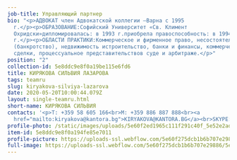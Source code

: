 ```yaml
---
job-title: Управляющий партнер
bio: "<p>АДВОКАТ член Адвокатской коллегии –Варна с 1995
  г.</p><p>ОБРАЗОВАНИЕ:Софийский Университет «Св. Климент
  Охридски»дипломировалась: в 1993 г.приобрела правоспособность: в 1994
  г.</p><p>ОБЛАСТИ ПРАКТИКИ:Коммерческое и фирменное право, несостоятельность
  (банкротство), недвижимость истроительство, банки и финансы, коммерческие
  сделки, процессуальное представительствов суде и арбитраже.</p>"
position: "2"
collection-id: 5e8ddc9e8f0a19be115e6fd6
title: КИРЯКОВА СИЛЬВИЯ ЛАЗАРОВА
tags: teamru
slug: kiryakova-silviya-lazarova
date: 2020-05-20T10:00:44.079Z
layout: single-teamru.html
short-name: КИРЯКОВА СИЛЬВИЯ
contacts: '<p>T: +359 58 605 166<br>M: +359 886 887 888<br><a
  href="mailto:kiryakova@kantora.bg">KIRYAKOVA@KANTORA.BG</a><br>SKYPE:&nbsp;ADVOKAT_SILVIYA_KIRYAKOVA</p>'
profile-photo: /static/images/uploads/5e60f2ed1965c111f291c40f_5e52e2ad16879c411ac75cd6_5ca3920650cb2ea32021f18c_kiryakova_small.jpeg
item-id: 5e8ddc9e8f0a194fe85e7011
profile-picture: https://uploads-ssl.webflow.com/5e60f275dcb1b6b707e29886/5e60f2ed1965c111f291c40f_5e52e2ad16879c411ac75cd6_5ca3920650cb2ea32021f18c_Kiryakova_Small.jpeg
full-image: https://uploads-ssl.webflow.com/5e60f275dcb1b6b707e29886/5e60f2ed1965c11f9091c410_5e52e2ad16879c567ec75cd5_5ca39210af774a68552a1ee0_Kiryakova.jpeg
---
```

